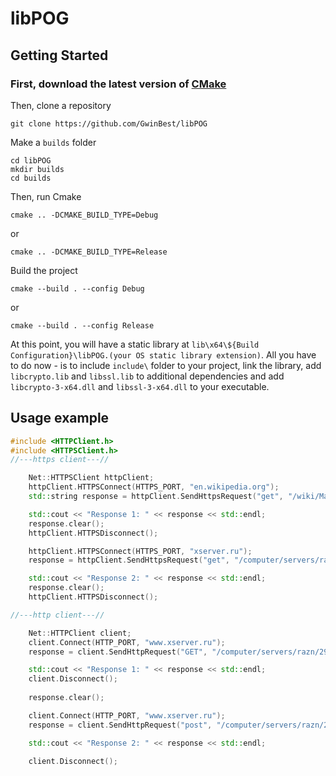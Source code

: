 # libPOG
## Getting Started 
### First, download the latest version of [CMake](https://cmake.org/download/)
Then, clone a repository
```
git clone https://github.com/GwinBest/libPOG
```
Make a `builds` folder 
```
cd libPOG
mkdir builds
cd builds
```
Then, run Cmake
```
cmake .. -DCMAKE_BUILD_TYPE=Debug
```
or 
```
cmake .. -DCMAKE_BUILD_TYPE=Release
```
Build the project
```
cmake --build . --config Debug
```
or 
```
cmake --build . --config Release
```
At this point, you will have a static library at `lib\x64\${Build Configuration}\libPOG.(your OS static library extension)`. 
All you have to do now - is to include `include\` folder to your project, link the library, add `libcrypto.lib` and `libssl.lib` to additional dependencies
and add `libcrypto-3-x64.dll` and `libssl-3-x64.dll` to your executable.
## Usage example 
``` c++
#include <HTTPClient.h>
#include <HTTPSClient.h>
//---https client---//

    Net::HTTPSClient httpClient;
    httpClient.HTTPSConnect(HTTPS_PORT, "en.wikipedia.org");
    std::string response = httpClient.SendHttpsRequest("get", "/wiki/Manchester_United_F.C.", "1.1");

    std::cout << "Response 1: " << response << std::endl;
    response.clear();
    httpClient.HTTPSDisconnect();

    httpClient.HTTPSConnect(HTTPS_PORT, "xserver.ru");
    response = httpClient.SendHttpsRequest("get", "/computer/servers/razn/28/", "1.1");

    std::cout << "Response 2: " << response << std::endl;
    response.clear();
    httpClient.HTTPSDisconnect();

//---http client---//

    Net::HTTPClient client;
    client.Connect(HTTP_PORT, "www.xserver.ru");
    response = client.SendHttpRequest("GET", "/computer/servers/razn/29/", "1.1");

    std::cout << "Response 1: " << response << std::endl;
    client.Disconnect();
   
    response.clear();

    client.Connect(HTTP_PORT, "www.xserver.ru");
    response = client.SendHttpRequest("post", "/computer/servers/razn/28/", "1.1");

    std::cout << "Response 2: " << response << std::endl;

    client.Disconnect();


```

